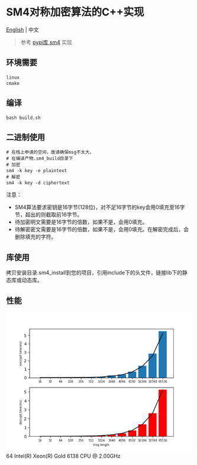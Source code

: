 # SM4对称加密算法的C++实现
[English](README_en.md) | 中文
> 参考 [pypi库 sm4](https://pypi.org/project/sm4/) 实现
## 环境需要
```
linux
cmake
```
## 编译
```
bash build.sh
```
## 二进制使用
```
# 在栈上申请的空间，故请确保msg不太大。
# 在编译产物.sm4_build目录下
# 加密
sm4 -k key -e plaintext
# 解密
sm4 -k key -d ciphertext
```
注意：
- SM4算法要求密钥是16字节(128位)，对不足16字节的key会用0填充至16字节，超出的则截取前16字节。  
- 待加密明文需要是16字节的倍数，如果不是，会用0填充。  
- 待解密密文需要是16字节的倍数，如果不是，会用0填充。在解密完成后，会删除填充的字符。  
## 库使用
拷贝安装目录.sm4_install到您的项目，引用include下的头文件，链接lib下的静态库或动态库。  
## 性能
![img](tools/speed.png)  
64  Intel(R) Xeon(R) Gold 6138 CPU @ 2.00GHz